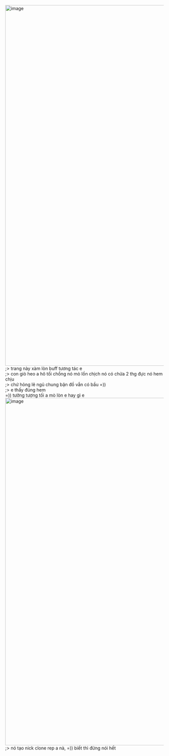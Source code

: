 <img width="1020" height="1145" alt="image" src="https://github.com/user-attachments/assets/89c64d45-5528-47a9-8fb8-784d570919c7" /><br>
;> trang này xàm lòn buff tương tác e<br>
;> con giò heo a hô tối chồng nó mò lồn chịch nó có chửa 2 thg đực nó hem chịu<br>
;> chứ hỏng lẽ ngủ chung bận đồ vẫn có bầu =))<br>
;> e thấy đúng hem<br>
=)) tưởng tượng tối a mò lòn e hay gì e<br>
<img width="1088" height="1103" alt="image" src="https://github.com/user-attachments/assets/3deb54c7-15df-43f4-8e0e-44f939e56f5c" /><br>
;> nó tạo nick clone rep a nà, =)) biết thì đừng nói hết
